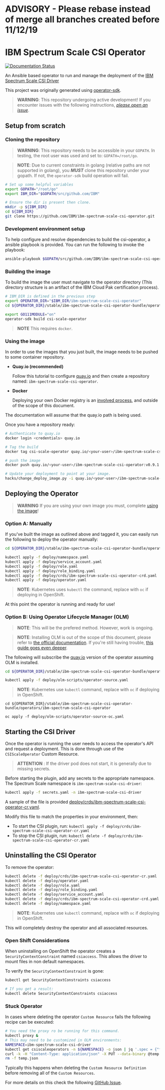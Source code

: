 # ADVISORY - Please rebase instead of merge all branches created before 11/12/19

# IBM Spectrum Scale CSI Operator

[![Documentation Status](https://readthedocs.org/projects/ibm-spectrum-scale-csi-operator/badge/?version=latest)](https://ibm-spectrum-scale-csi-operator.readthedocs.io/en/latest/?badge=latest)

An Ansible based operator to run and manage the deployment of the 
[IBM Spectrum Scale CSI Driver](https://github.com/IBM/ibm-spectrum-scale-csi-driver)

This project was originally generated using [operator-sdk](https://github.com/operator-framework/operator-sdk).

> **WARNING**: This repository undergoing active development! If you encounter issues with the following instructions, [_please open an issue_](https://github.com/IBM/ibm-spectrum-scale-csi-operator/issues).

## Setup from scratch

### Cloning the repository

> **WARNING**: This repository needs to be accessible in your `GOPATH`. In testing, the root user was used and set to: `GOPATH=/root/go`.

> **NOTE**: Due to current constraints in golang (relative paths are not supported in golang), you **_MUST_** clone this repository under your gopath. If not, the `operator-sdk` build operation will fail.

``` bash
# Set up some helpful variables
export GOPATH="/root/go"
export IBM_DIR="$GOPATH/src/github.com/IBM"

# Ensure the dir is present then clone.
mkdir -p ${IBM_DIR}
cd ${IBM_DIR}
git clone https://github.com/IBM/ibm-spectrum-scale-csi-operator.git
```

### Development environment setup

To help configure and resolve dependencies to build the csi-operator, a ansible playbook is provided.  You can run the following to invoke the playbook:

``` bash
ansible-playbook $GOPATH/src/github.com/IBM/ibm-spectrum-scale-csi-operator/ansible/dev-env-playbook.yaml
```

### Building the image

To build the image the user must navigate to the operator directory (This directory structure is an artifact of the IBM Cloud Pak certification process). 

``` bash
# IBM_DIR is defined in the previous step
export OPERATOR_DIR="$IBM_DIR/ibm-spectrum-scale-csi-operator"
cd ${OPERATOR_DIR}/stable/ibm-spectrum-scale-csi-operator-bundle/operators/ibm-spectrum-scale-csi-operator

export GO111MODULE="on"
operator-sdk build csi-scale-operator
```

>**NOTE** This requires `docker`.

### Using the image

In order to use the images that you just built, the image needs to be pushed to some container repository.

* **Quay.io (recommended)**

  Follow this tutorial to configure [quay.io](https://quay.io/tutorial/) and then create a repository named: `ibm-spectrum-scale-csi-operator`.

* **Docker** 

  Deploying your own Docker registry is an [involved process](https://docs.docker.com/registry/deploying/), and outside of the scope of this document. 

The documentation will assume that the quay.io path is being used. 

Once you have a repository ready:

``` bash
# Authenticate to quay.io
docker login <credentials> quay.io

# Tag the build 
docker tag csi-scale-operator quay.io/<your-user>/ibm-spectrum-scale-csi-operator:v0.9.1

# push the image
docker push quay.io/<your-user>/ibm-spectrum-scale-csi-operator:v0.9.1

# Update your deployment to point at your image.
hacks/change_deploy_image.py -i quay.io/<your-user>/ibm-spectrum-scale-csi-operator:v0.9.1
```

## Deploying the Operator

> **WARNING** If you are using your own image you must, complete [using the image](#using-the-image)!

### Option A: Manually

If you've built the image as outlined above and tagged it, you can easily run the following to deploy the operator manually:

``` bash
cd ${OPERATOR_DIR}/stable/ibm-spectrum-scale-csi-operator-bundle/operators/ibm-spectrum-scale-csi-operator

kubectl apply -f deploy/namespace.yaml
kubectl apply -f deploy/service_account.yaml
kubectl apply -f deploy/role.yaml
kubectl apply -f deploy/role_binding.yaml
kubectl apply -f deploy/crds/ibm-spectrum-scale-csi-operator-crd.yaml
kubectl apply -f deploy/operator.yaml
```


> **NOTE**: Kubernetes uses `kubectl` the command, replace with `oc` if deploying in OpenShift.

At this point the operator is running and ready for use!

### Option B: Using Operator Lifecycle Manager (OLM)

> **NOTE**: This will be the prefered method.  However, work is ongoing.


> **NOTE**: Installing OLM is out of the scope of this document, please refer to [the official documentation](https://github.com/operator-framework/operator-lifecycle-manager/blob/master/doc/install/install.md). If you're still having trouble, [this guide goes even deeper](https://github.com/operator-framework/community-operators/blob/master/docs/testing-operators.md).

The following will subscribe the [quay.io](quay.io) version of the operator assuming OLM is installed.

``` bash
cd ${OPERATOR_DIR}/stable/ibm-spectrum-scale-csi-operator-bundle/operators/ibm-spectrum-scale-csi-operator

kubectl apply -f deploy/olm-scripts/operator-source.yaml
```
> **NOTE**: Kubernetes use `kubectl` command, replace with `oc` if deploying in OpenShift.
```
cd ${OPERATOR_DIR}/stable/ibm-spectrum-scale-csi-operator-bundle/operators/ibm-spectrum-scale-csi-operator

oc apply -f deploy/olm-scripts/operator-source-oc.yaml
```


## Starting the CSI Driver

Once the operator is running the user needs to access the operator's API and request a deployment. This is done through use of the `CSIScaleOperator` Custom Resource. 

> **ATTENTION** : If the driver pod does not start, it is generally due to missing secrets. 

Before starting the plugin, add any secrets to the appropriate namespace.  The Spectrum Scale namespace is `ibm-spectrum-scale-csi-driver`:

``` bash
kubectl apply -f secrets.yaml -n ibm-spectrum-scale-csi-driver
```

A sample of the file is provided [deploy/crds/ibm-spectrum-scale-csi-operator-cr.yaml](stable/ibm-spectrum-scale-csi-operator-bundle/operators/ibm-spectrum-scale-csi-operator/deploy/crds/ibm-spectrum-scale-csi-operator-cr.yaml). 

Modify this file to match the properties in your environment, then:

  * To start the CSI plugin, run: `kubectl apply -f deploy/crds/ibm-spectrum-scale-csi-operator-cr.yaml` 
  * To stop the CSI plugin, run: `kubectl delete -f deploy/crds/ibm-spectrum-scale-csi-operator-cr.yaml` 

## Uninstalling the CSI Operator

To remove the operator:

``` bash
kubectl delete -f deploy/crds/ibm-spectrum-scale-csi-operator-cr.yaml
kubectl delete -f deploy/operator.yaml
kubectl delete -f deploy/role.yaml
kubectl delete -f deploy/role_binding.yaml
kubectl delete -f deploy/service_account.yaml
kubectl delete -f deploy/crds/ibm-spectrum-scale-csi-operator-crd.yaml
kubectl delete -f deploy/namespace.yaml
```

> **NOTE**: Kubernetes use `kubectl` command, replace with `oc` if deploying in OpenShift.

This will completely destroy the operator and all associated resources.


### Open Shift Considerations

When uninstalling on OpenShift the operator creates a `SecurityContextConstraint`  named `csiaccess`.
This allows the driver to mount files in non default namespaces. 

To verify the `SecurityContextConstraint` is gone:

``` bash
kubectl get SecurityContextConstraints csiaccess

# If you get a result:
kubectl delete SecurityContextConstraints csiaccess
```

### Stuck Operator
In cases where deleting the operator `Custom Resource` fails the following recipe can be executed:

``` bash
# You need the proxy ro be running for this command.
kubectl proxy &
# This may need to be customized in OLM environments:
NAMESPACE=ibm-spectrum-scale-csi-driver
kubectl get csiscaleoperators -n ${NAMESPACE} -o json | jq '.spec = {"finalizers":[]}' >temp.json
curl -k -H "Content-Type: application/json" -X PUT --data-binary @temp.json 127.0.0.1:8001/api/v1/namespaces/$NAMESPACE/finalize
rm -f temp.json
```

Typically this happens when deleting the `Custom Resource Definition` before removing all of the `Custom Resources`.

For more details on this check the following [GitHub Issue](https://github.com/operator-framework/operator-sdk/issues/2094).


